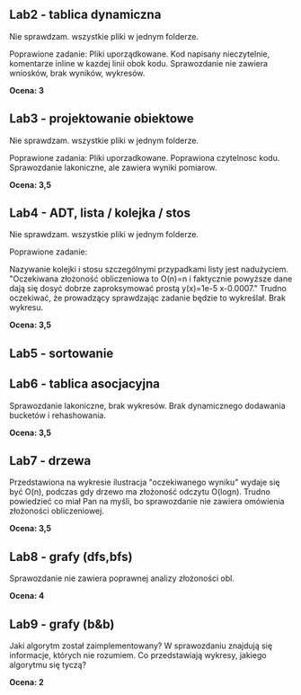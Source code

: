 ## Lab2 - tablica dynamiczna

Nie sprawdzam. wszystkie pliki w jednym folderze.

Poprawione zadanie:
Pliki uporządkowane. Kod napisany nieczytelnie, komentarze inline w kazdej linii obok kodu.
Sprawozdanie nie zawiera wniosków, brak wyników, wykresów.

**Ocena: 3**

## Lab3 - projektowanie obiektowe

Nie sprawdzam. wszystkie pliki w jednym folderze.

Poprawione zadania:
Pliki uporzadkowane. Poprawiona czytelnosc kodu. Sprawozdanie lakoniczne, ale
zawiera wyniki pomiarow.

**Ocena: 3,5**

## Lab4 - ADT, lista / kolejka / stos

Nie sprawdzam. wszystkie pliki w jednym folderze.

Poprawione zadanie:

Nazywanie kolejki i stosu szczególnymi przypadkami listy jest nadużyciem.
"Oczekiwana złożoność obliczeniowa to O(n)=n i faktycznie powyższe dane dają się dosyć dobrze
zaproksymować prostą y(x)=1e-5 x-0.0007."
Trudno oczekiwać, że prowadzący sprawdzając zadanie będzie to wykreślał. Brak wykresu.

**Ocena: 3,5**

## Lab5 - sortowanie

## Lab6 - tablica asocjacyjna

Sprawozdanie lakoniczne, brak wykresów. Brak dynamicznego dodawania bucketów i rehashowania.

**Ocena: 3,5**

## Lab7 - drzewa

Przedstawiona na wykresie ilustracja "oczekiwanego wyniku" wydaje się być O(n), podczas
gdy drzewo ma złożoność odczytu O(logn). Trudno powiedzieć co miał Pan na myśli,
bo sprawozdanie nie zawiera omówienia złożoności obliczeniowej.

**Ocena: 3,5**

## Lab8 - grafy (dfs,bfs)

Sprawozdanie nie zawiera poprawnej analizy złożoności obl.

**Ocena: 4**

## Lab9 - grafy (b&b)

Jaki algorytm został zaimplementowany? W sprawozdaniu znajdują się informacje, których nie rozumiem.
Co przedstawiają wykresy, jakiego algorytmu się tyczą?

**Ocena: 2**
